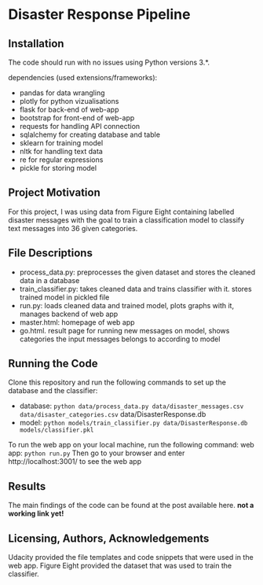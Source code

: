 # Disaster Response Pipeline

## Installation

The code should run with no issues using Python versions 3.*.

dependencies (used extensions/frameworks):
- pandas for data wrangling
- plotly for python vizualisations
- flask for back-end of web-app
- bootstrap for front-end of web-app
- requests for handling API connection
- sqlalchemy for creating database and table
- sklearn for training model
- nltk for handling text data
- re for regular expressions
- pickle for storing model

## Project Motivation
For this project, I was using data from Figure Eight containing labelled disaster messages with the goal to train a classification model to classify text messages into 36 given categories.

## File Descriptions
- process_data.py: preprocesses the given dataset and stores the cleaned data in a database
- train_classifier.py: takes cleaned data and trains classifier with it. stores trained model in pickled file
- run.py: loads cleaned data and trained model, plots graphs with it, manages backend of web app
- master.html: homepage of web app
- go.html. result page for running new messages on model, shows categories the input messages belongs to according to model

## Running the Code
Clone this repository and run the following commands to set up the database and the classifier:
- database: `python data/process_data.py data/disaster_messages.csv data/disaster_categories.csv` data/DisasterResponse.db
- model: `python models/train_classifier.py data/DisasterResponse.db models/classifier.pkl`

To run the web app on your local machine, run the following command:
web app: `python run.py`
Then go to your browser and enter http://localhost:3001/ to see the web app

## Results
The main findings of the code can be found at the post available here. __not a working link yet!__

## Licensing, Authors, Acknowledgements
Udacity provided the file templates and code snippets that were used in the web app. 
Figure Eight provided the dataset that was used to train the classifier.
